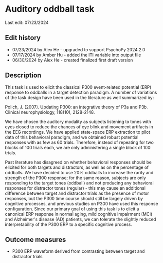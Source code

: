 # Auditory oddball task
Last edit: 07/23/2024

## Edit history
- 07/23/2024 by Alex He - upgraded to support PsychoPy 2024.2.0
- 07/17/2024 by Amber Hu - added the ITI variable into output file
- 06/30/2024 by Alex He - created finalized first draft version

## Description
This task is used to elicit the classical P300 event-related potential (ERP) response to oddballs in a target detection paradigm. A number of variations of the task design have been used in the literature as well summarized by:

Polich, J. (2007). Updating P300: an integrative theory of P3a and P3b. Clinical neurophysiology, 118(10), 2128-2148.

We have chosen the auditory modality as subjects listening to tones with eyes closed to reduce the chances of eye blink and movement artifacts in the EEG recordings. We have applied state-space ERP extraction to pilot data of this behavioral paradigm, and we obtained robust potential responses with as few as 60 trials. Therefore, instead of repeating for two blocks of 100 trials each, we are only administering a single block of 100 trials.

Past literature has disagreed on whether behavioral responses should be elicited for both targets and distractors, as well as on the percentage of oddballs. We have decided to use 20% oddballs to increase the rarity and strength of the P300 response; for the same reason, subjects are only responding to the target tones (oddball) and not producing any behavioral responses for distractor tones (regular) - this may cause an additional difference between target and distractor trials as the presence of motor responses, but the P300 time course should still be largely driven by cognitive processes, and previous studies on P300 have used this response configuration. Since our primary goal of using this task is to elicit a canonical ERP response in normal aging, mild cognitive impairment (MCI) and Alzheimer's disease (AD) patients, we can tolerate the slightly reduced interpretability of the P300 ERP to a specific cognitive process.

## Outcome measures
- P300 ERP waveform derived from contrasting between target and distractor trials

